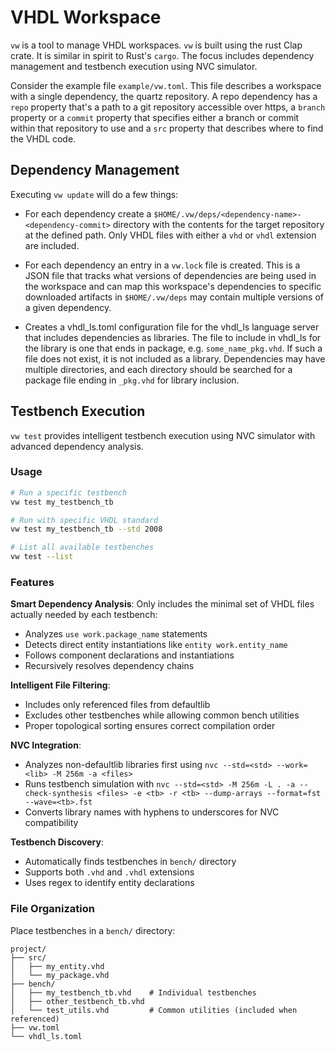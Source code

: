 # VHDL Workspace

`vw` is a tool to manage VHDL workspaces. `vw` is built using the rust Clap
crate. It is similar in spirit to Rust's `cargo`. The focus includes dependency
management and testbench execution using NVC simulator.

Consider the example file `example/vw.toml`. This file describes a workspace
with a single dependency, the quartz repository. A repo dependency has a `repo`
property that's a path to a git repository accessible over https, a `branch`
property or a `commit` property that specifies either a branch or commit within
that repository to use and a `src` property that describes where to find the
VHDL code.

## Dependency Management

Executing `vw update` will do a few things:

- For each dependency create a
`$HOME/.vw/deps/<dependency-name>-<dependency-commit>` directory with the
contents for the target repository at the defined path. Only VHDL files with
either a `vhd` or `vhdl` extension are included.

- For each dependency an entry in a `vw.lock` file is created. This is a JSON
file that tracks what versions of dependencies are being used in the workspace
and can map this workspace's dependencies to specific downloaded artifacts in
`$HOME/.vw/deps` may contain multiple versions of a given dependency.

- Creates a vhdl_ls.toml configuration file for the vhdl_ls language server
that includes dependencies as libraries. The file to include in vhdl_ls for the
library is one that ends in package, e.g. `some_name_pkg.vhd`. If such a file
does not exist, it is not included as a library. Dependencies may have multiple
directories, and each directory should be searched for a package file ending in
`_pkg.vhd` for library inclusion.

## Testbench Execution

`vw test` provides intelligent testbench execution using NVC simulator with advanced dependency analysis.

### Usage

```bash
# Run a specific testbench
vw test my_testbench_tb

# Run with specific VHDL standard
vw test my_testbench_tb --std 2008

# List all available testbenches
vw test --list
```

### Features

**Smart Dependency Analysis**: Only includes the minimal set of VHDL files actually needed by each testbench:
- Analyzes `use work.package_name` statements
- Detects direct entity instantiations like `entity work.entity_name`
- Follows component declarations and instantiations
- Recursively resolves dependency chains

**Intelligent File Filtering**:
- Includes only referenced files from defaultlib
- Excludes other testbenches while allowing common bench utilities
- Proper topological sorting ensures correct compilation order

**NVC Integration**:
- Analyzes non-defaultlib libraries first using `nvc --std=<std> --work=<lib> -M 256m -a <files>`
- Runs testbench simulation with `nvc --std=<std> -M 256m -L . -a --check-synthesis <files> -e <tb> -r <tb> --dump-arrays --format=fst --wave=<tb>.fst`
- Converts library names with hyphens to underscores for NVC compatibility

**Testbench Discovery**:
- Automatically finds testbenches in `bench/` directory
- Supports both `.vhd` and `.vhdl` extensions
- Uses regex to identify entity declarations

### File Organization

Place testbenches in a `bench/` directory:
```
project/
├── src/
│   ├── my_entity.vhd
│   └── my_package.vhd
├── bench/
│   ├── my_testbench_tb.vhd    # Individual testbenches
│   ├── other_testbench_tb.vhd
│   └── test_utils.vhd         # Common utilities (included when referenced)
├── vw.toml
└── vhdl_ls.toml
```
